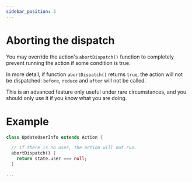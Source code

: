 ```yaml
---
sidebar_position: 3
---
```


# Aborting the dispatch

You may override the action's `abortDispatch()` function to completely prevent 
running the action if some condition is true.

In more detail, if function `abortDispatch()` returns `true`, 
the action will not be dispatched: `before`, `reduce` and `after` will not be called. 

This is an advanced feature only useful under rare
circumstances, and you should only use it if you know what you are doing.

# Example

```dart
class UpdateUserInfo extends Action {

  // If there is no user, the action will not run.
  abortDispatch() {
    return state.user === null;
  }

...
```
